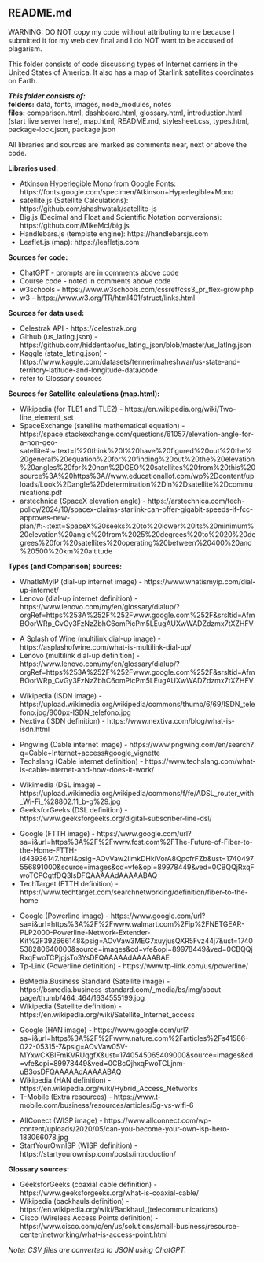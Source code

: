 <h2>README.md</h2>

WARNING: DO NOT copy my code without attributing to me because I submitted it for my web dev final and I do NOT want to be accused of plagarism. 

This folder consists of code discussing types of Internet carriers in the United States of America. It also has a map of Starlink satellites coordinates on Earth. 

__*This folder consists of:*__<br>
__folders:__ data, fonts, images, node_modules, notes<br>
__files:__ comparison.html, dashboard.html, glossary.html, introduction.html (start live server here), map.html, README.md, stylesheet.css, types.html, package-lock.json, package.json<br>

All libraries and sources are marked as comments near, next or above the code.


__Libraries used:__

<ul>
    <li>Atkinson Hyperlegible Mono from Google Fonts: https://fonts.google.com/specimen/Atkinson+Hyperlegible+Mono</li>
    <li>satellite.js (Satellite Calculations): https://github.com/shashwatak/satellite-js</li>
    <li>Big.js (Decimal and Float and Scientific Notation conversions): https://github.com/MikeMcl/big.js</li>
    <li>Handlebars.js (template engine): https://handlebarsjs.com</li>
    <li>Leaflet.js (map): https://leafletjs.com</li>
</ul>


__Sources for code:__

<ul>
    <li>ChatGPT - prompts are in comments above code</li>
    <li>Course code - noted in comments above code</li>
    <li>w3schools - https://www.w3schools.com/cssref/css3_pr_flex-grow.php</li>
    <li>w3 - https://www.w3.org/TR/html401/struct/links.html</li>
</ul>


__Sources for data used:__

<ul>
    <li>Celestrak API - https://celestrak.org</li>
    <li>Github (us_latlng.json) - https://github.com/hiddentao/us_latlng_json/blob/master/us_latlng.json</li>
    <li>Kaggle (state_latlng.json) - https://www.kaggle.com/datasets/tennerimaheshwar/us-state-and-territory-latitude-and-longitude-data/code</li>
    <li>refer to Glossary sources</li>
</ul>


__Sources for Satellite calculations (map.html):__

<ul>
    <li>Wikipedia (for TLE1 and TLE2) - https://en.wikipedia.org/wiki/Two-line_element_set</li>
    <li>SpaceExchange (satellite mathematical equation) - https://space.stackexchange.com/questions/61057/elevation-angle-for-a-non-geo-satellite#:~:text=I%20think%20I%20have%20figured%20out%20the%20general%20equation%20for%20finding%20out%20the%20elevation%20angles%20for%20non%2DGEO%20satellites%20from%20this%20source%3A%20https%3A//www.educationallof.com/wp%2Dcontent/uploads/Look%2Dangle%2Ddetermination%2Din%2Dsatellite%2Dcommunications.pdf</li>
    <li>arstechnica (SpaceX elevation angle) - https://arstechnica.com/tech-policy/2024/10/spacex-claims-starlink-can-offer-gigabit-speeds-if-fcc-approves-new-plan/#:~:text=SpaceX%20seeks%20to%20lower%20its%20minimum%20elevation%20angle%20from%2025%20degrees%20to%2020%20degrees%20for%20satellites%20operating%20between%20400%20and%20500%20km%20altitude</li>
</ul>


__Types (and Comparison) sources:__

<ul>
    <li>WhatIsMyIP (dial-up internet image) - https://www.whatismyip.com/dial-up-internet/</li>
    <li>Lenovo (dial-up internet definition) - https://www.lenovo.com/my/en/glossary/dialup/?orgRef=https%253A%252F%252Fwww.google.com%252F&srsltid=AfmBOorWRp_CvGy3FzNzZbhC6omPicPm5LEugAUXwWADZdzmx7tXZHFV</li>
</ul>

<ul>
    <li>A Splash of Wine (multilink dial-up image) - https://asplashofwine.com/what-is-multilink-dial-up/</li>
    <li>Lenovo (multilink dial-up definition) - https://www.lenovo.com/my/en/glossary/dialup/?orgRef=https%253A%252F%252Fwww.google.com%252F&srsltid=AfmBOorWRp_CvGy3FzNzZbhC6omPicPm5LEugAUXwWADZdzmx7tXZHFV</li>
</ul>

<ul>
    <li>Wikipedia (ISDN image) - https://upload.wikimedia.org/wikipedia/commons/thumb/6/69/ISDN_telefono.jpg/800px-ISDN_telefono.jpg</li>
    <li>Nextiva (ISDN definition) - https://www.nextiva.com/blog/what-is-isdn.html</li>
</ul>

<ul>
    <li>Pngwing (Cable internet image) - https://www.pngwing.com/en/search?q=Cable+Internet+access#google_vignette</li>
    <li>Techslang (Cable internet definition) - https://www.techslang.com/what-is-cable-internet-and-how-does-it-work/</li>
</ul>

<ul>
    <li>Wikimedia (DSL image) - https://upload.wikimedia.org/wikipedia/commons/f/fe/ADSL_router_with_Wi-Fi_%28802.11_b-g%29.jpg</li>
    <li>GeeksforGeeks (DSL definition) - https://www.geeksforgeeks.org/digital-subscriber-line-dsl/</li>
</ul>

<ul>
    <li>Google (FTTH image) - https://www.google.com/url?sa=i&url=https%3A%2F%2Fwww.fcst.com%2FThe-Future-of-Fiber-to-the-Home-FTTH-id43936147.html&psig=AOvVaw2limkDHkiVorA8QpcfrFZb&ust=1740497556891000&source=images&cd=vfe&opi=89978449&ved=0CBQQjRxqFwoTCPCgtfDQ3IsDFQAAAAAdAAAAABAQ</li>
    <li>TechTarget (FTTH definition) - https://www.techtarget.com/searchnetworking/definition/fiber-to-the-home</li>
</ul>

<ul>
    <li>Google (Powerline image) - https://www.google.com/url?sa=i&url=https%3A%2F%2Fwww.walmart.com%2Fip%2FNETGEAR-PLP2000-Powerline-Network-Extender-Kit%2F392666148&psig=AOvVaw3MEG7xuyjusQXR5Fvz44j7&ust=1740538280640000&source=images&cd=vfe&opi=89978449&ved=0CBQQjRxqFwoTCPjpjsTo3YsDFQAAAAAdAAAAABAE</li>
    <li>Tp-Link (Powerline definition) - https://www.tp-link.com/us/powerline/</li>
</ul>

<ul>
    <li>BsMedia.Business Standard (Satellite image) - https://bsmedia.business-standard.com/_media/bs/img/about-page/thumb/464_464/1634555199.jpg</li>
    <li>Wikipedia (Satellite definition) - https://en.wikipedia.org/wiki/Satellite_Internet_access</li>
</ul>

<ul>
    <li>Google (HAN image) - https://www.google.com/url?sa=i&url=https%3A%2F%2Fwww.nature.com%2Farticles%2Fs41586-022-05315-7&psig=AOvVaw05V-MYxwCKBIFmKVRUqgfX&ust=1740545065409000&source=images&cd=vfe&opi=89978449&ved=0CBcQjhxqFwoTCLjnm-uB3osDFQAAAAAdAAAAABAQ</li>
    <li>Wikipedia (HAN definition) - https://en.wikipedia.org/wiki/Hybrid_Access_Networks</li>
    <li>T-Mobile (Extra resources) - https://www.t-mobile.com/business/resources/articles/5g-vs-wifi-6</li>
</ul>

<ul>
    <li>AllConect (WISP image) - https://www.allconnect.com/wp-content/uploads/2020/05/can-you-become-your-own-isp-hero-183066078.jpg</li>
    <li>StartYourOwnISP (WISP definition) - https://startyourownisp.com/posts/introduction/</li>
</ul>

__Glossary sources:__

<ul>
    <li>GeeksforGeeks (coaxial cable definition) - https://www.geeksforgeeks.org/what-is-coaxial-cable/</li>
    <li>Wikipedia (backhauls definition) - https://en.wikipedia.org/wiki/Backhaul_(telecommunications)</li>
    <li>Cisco (Wireless Access Points definition) - https://www.cisco.com/c/en/us/solutions/small-business/resource-center/networking/what-is-access-point.html</li>
</ul>


*Note: CSV files are converted to JSON using ChatGPT.*

